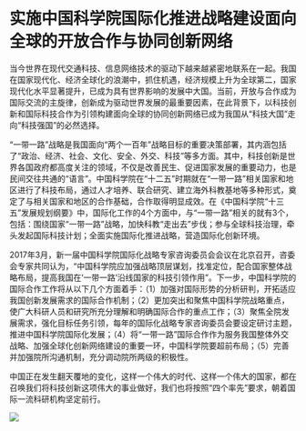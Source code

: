 # 实施中国科学院国际化推进战略建设面向全球的开放合作与协同创新网络

当今世界在现代交通科技、信息网络技术的驱动下越来越紧密地联系在一起。我国在国家现代化、经济全球化的浪潮中，抓住机遇，经济规模上升为全球第二，国家现代化水平显著提升，已成为具有世界影响的发展中大国。当前，开放与合作成为国际交流的主旋律，创新成为驱动世界发展的最重要因素，在此背景下，以科技创新和国际科技合作为引领构建面向全球的协同创新网络已成为我国从“科技大国”走向“科技强国”的必然选择。

“一带一路”战略是我国面向“两个一百年”战略目标的重要决策部署，其内涵包括了“政治、经济、社会、文化、安全、外交、科技”等多方面。其中，科技创新是世界各国政府都高度关注的领域，不仅是改善民生、促进国家发展的重要动力，也是民间交往共通的“语言”。中国科学院在“十二五”时期就在“一带一路”相关国家和地区进行了科技布局，通过人才培养、联合研究、建立海外科教基地等多种形式，奠定了与相关国家和地区的合作基础，合作取得明显成效。在《中国科学院“十三五”发展规划纲要》中，国际化工作的4个方面中，与“一带一路”相关的就有3个，包括：围绕国家“一带一路”战略，加快科教“走出去”步伐；参与全球科技治理，牵头发起国际科技计划；全面实施国际化推进战略，营造国际化创新环境。

2017年3月，新一届中国科学院国际化战略专家咨询委员会会议在北京召开，咨委会专家共同认为，“中国科学院应加强战略顶层谋划，找准定位，配合国家整体战略布局，提高我国在‘一带一路’沿线国家的科技引领作用”。下一步，中国科学院的国际合作工作将从以下几个方面着手：（1）加强对国际形势的分析研判，开拓适应我国创新发展需求的国际合作机制；（2）更加突出和聚焦中国科学院战略重点，使广大科研人员和研究所充分理解和明确国际合作的重点工作；（3）聚焦全院发展需求，强化目标任务引领，每年的国际化战略专家咨询委员会要设定研讨主题，推进中国科学院国际化发展；（4）将“一带一路”国际合作作为服务我国整体外交战略、加强全球化创新网络建设的重要一环，中国科学院要超前布局；（5）完善并加强院所沟通机制，充分调动院所两级的积极性。

中国正在发生翻天覆地的变化，这样一个伟大的时代、这样一个伟大的国家，都在召唤我们将科技创新这项伟大的事业做好，我们也将按照“四个率先”要求，朝着国际一流科研机构坚定前行。

![](images/109a411551594f7e273134ee2de4c48c61e3ce20fde5ec9b55e53f2493c542c1.jpg)